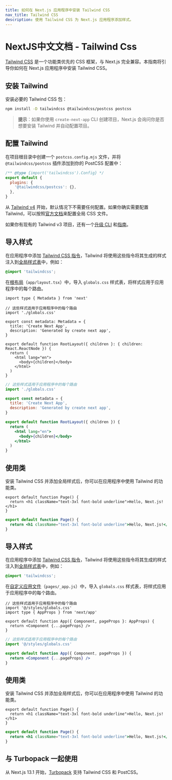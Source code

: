```yaml
---
title: 如何在 Next.js 应用程序中安装 Tailwind CSS
nav_title: Tailwind CSS
description: 使用 Tailwind CSS 为 Next.js 应用程序添加样式。
---
```


# NextJS中文文档 - Tailwind Css

[Tailwind CSS](https://tailwindcss.com/) 是一个功能类优先的 CSS 框架，与 Next.js 完全兼容。本指南将引导你如何在 Next.js 应用程序中安装 Tailwind CSS。

## 安装 Tailwind

安装必要的 Tailwind CSS 包：

```bash
npm install -D tailwindcss @tailwindcss/postcss postcss
```

> **提示**：如果你使用 `create-next-app` CLI 创建项目，Next.js 会询问你是否想要安装 Tailwind 并自动配置项目。

## 配置 Tailwind

在项目根目录中创建一个 `postcss.config.mjs` 文件，并将 `@tailwindcss/postcss` 插件添加到你的 PostCSS 配置中：

```js highlight={4}
/** @type {import('tailwindcss').Config} */
export default {
  plugins: {
    '@tailwindcss/postcss': {},
  },
}
```

从 [Tailwind v4](https://tailwindcss.com/blog/tailwindcss-v4) 开始，默认情况下不需要任何配置。如果你确实需要配置 Tailwind，可以按照[官方文档](https://tailwindcss.com/blog/tailwindcss-v4#css-first-configuration)来配置全局 CSS 文件。

如果你有现有的 Tailwind v3 项目，还有一个[升级 CLI](https://tailwindcss.com/docs/upgrade-guide) 和[指南](https://tailwindcss.com/docs/upgrade-guide)。

<AppOnly>

## 导入样式

在应用程序中添加 [Tailwind CSS 指令](https://tailwindcss.com/docs/functions-and-directives#directives)，Tailwind 将使用这些指令将其生成的样式注入到[全局样式表](/nextjs-cn/app/getting-started/css#global-css)中，例如：

```css
@import 'tailwindcss';
```

在[根布局](/nextjs-cn/app/building-your-application/routing/layouts-and-templates#root-layout-required)（`app/layout.tsx`）中，导入 `globals.css` 样式表，将样式应用于应用程序中的每个路由。

```tsx /nextjs-cn/
import type { Metadata } from 'next'

// 这些样式适用于应用程序中的每个路由
import './globals.css'

export const metadata: Metadata = {
  title: 'Create Next App',
  description: 'Generated by create next app',
}

export default function RootLayout({ children }: { children: React.ReactNode }) {
  return (
    <html lang="en">
      <body>{children}</body>
    </html>
  )
}
```

```jsx switcher
// 这些样式适用于应用程序中的每个路由
import './globals.css'

export const metadata = {
  title: 'Create Next App',
  description: 'Generated by create next app',
}

export default function RootLayout({ children }) {
  return (
    <html lang="en">
      <body>{children}</body>
    </html>
  )
}
```

## 使用类

安装 Tailwind CSS 并添加全局样式后，你可以在应用程序中使用 Tailwind 的功能类。

```tsx switcher
export default function Page() {
  return <h1 className="text-3xl font-bold underline">Hello, Next.js!</h1>
}
```

```jsx switcher
export default function Page() {
  return <h1 className="text-3xl font-bold underline">Hello, Next.js!</h1>
}
```

</AppOnly>

<PagesOnly>

## 导入样式

在应用程序中添加 [Tailwind CSS 指令](https://tailwindcss.com/docs/functions-and-directives#directives)，Tailwind 将使用这些指令将其生成的样式注入到[全局样式表](/nextjs-cn/app/getting-started/css#global-css)中，例如：

```css
@import 'tailwindcss';
```

在[自定义应用文件](/nextjs-cn/pages/building-your-application/routing/custom-app)（`pages/_app.js`）中，导入 `globals.css` 样式表，将样式应用于应用程序中的每个路由。

```tsx swit/nextjs-cn/
// 这些样式适用于应用程序中的每个路由
import '@/styles/globals.css'
import type { AppProps } from 'next/app'

export default function App({ Component, pageProps }: AppProps) {
  return <Component {...pageProps} />
}
```

```jsx switcher
// 这些样式适用于应用程序中的每个路由
import '@/styles/globals.css'

export default function App({ Component, pageProps }) {
  return <Component {...pageProps} />
}
```

## 使用类

安装 Tailwind CSS 并添加全局样式后，你可以在应用程序中使用 Tailwind 的功能类。

```tsx switcher
export default function Page() {
  return <h1 className="text-3xl font-bold underline">Hello, Next.js!</h1>
}
```

```jsx switcher
export default function Page() {
  return <h1 className="text-3xl font-bold underline">Hello, Next.js!</h1>
}
```

</PagesOnly>

## 与 Turbopack 一起使用

从 Next.js 13.1 开始，[Turbopack](https://turbo.build/pack/docs/features/css#tailwind-css) 支持 Tailwind CSS 和 PostCSS。

